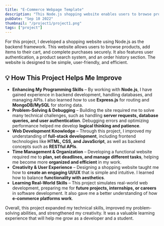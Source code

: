 ```yaml
---
title: "E-Commerce Webpage Template"
description: "This Node.js shopping website enables users to browse products, add items to their cart, and checkout securely, improving my programming, problem-solving, and web development skills."
pubDate: "Sep 10 2022"
thumbnail: "/project1/project1.png"
tags: ["project"]
---
```


For this project, I developed a shopping website using Node.js as the backend framework. This website allows users to browse products, add items to their cart, and complete purchases securely. It also features user authentication, a product search system, and an order history section. The website is designed to be simple, user-friendly, and efficient.

<h2 class="card-title">
    💡 How This Project Helps Me Improve
</h2>

<ul>
    <li><strong>Enhancing My Programming Skills</strong> – By working with <strong>Node.js</strong>, I have gained experience in backend development, handling databases, and managing APIs. I also learned how to use <strong>Express.js</strong> for routing and <strong>MongoDB/MySQL</strong> for storing data.</li>
    <li><strong>Problem-Solving & Debugging</strong> – Building the site required me to solve many technical challenges, such as handling <strong>server requests, database queries, and user authentication</strong>. Debugging errors and optimizing performance helped me develop <strong>logical thinking and patience</strong>.</li>
    <li><strong>Web Development Knowledge</strong> – Through this project, I improved my understanding of <strong>full-stack development</strong>, including frontend technologies like <strong>HTML, CSS, and JavaScript</strong>, as well as backend concepts such as <strong>RESTful APIs</strong>.</li>
    <li><strong>Time Management & Organization</strong> – Developing a functional website required me to <strong>plan, set deadlines, and manage different tasks</strong>, helping me become more <strong>organized and efficient</strong> in my work.</li>
    <li><strong>Creativity & User Experience</strong> – Designing a shopping website taught me how to <strong>create an engaging UI/UX</strong> that is simple and intuitive. I learned how to balance <strong>functionality with aesthetics</strong>.</li>
    <li><strong>Learning Real-World Skills</strong> – This project simulates real-world web development, preparing me for <strong>future projects, internships, or careers</strong> in software development. It also gave me a better understanding of how <strong>e-commerce platforms work</strong>.</li>
</ul>

Overall, this project expanded my technical skills, improved my problem-solving abilities, and strengthened my creativity. It was a valuable learning experience that will help me grow as a developer and a student.
